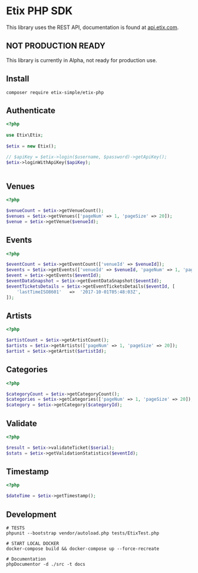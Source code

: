 # Etix PHP SDK
This library uses the REST API, documentation is found at [api.etix.com](https://api.etix.com/docs/).

## NOT PRODUCTION READY
This library is currently in Alpha, not ready for production use.

## Install

    composer require etix-simple/etix-php

## Authenticate

````php
<?php
    
use Etix\Etix;
    
$etix = new Etix();

// $apiKey = $etix->login($username, $password)->getApiKey();
$etix->loginWithApiKey($apiKey);
    
````

## Venues

````php
<?php

$venueCount = $etix->getVenueCount();
$venues = $etix->getVenues(['pageNum' => 1, 'pageSize' => 20]);
$venue = $etix->getVenue($venueId);
````

## Events

````php
<?php

$eventCount = $etix->getEventCount(['venueId' => $venueId]);
$events = $etix->getEvents(['venueId' => $venueId, 'pageNum' => 1, 'pageSize' => 20]);
$event = $etix->getEvents($eventId);
$eventDataSnapshot = $etix->getEventDataSnapshot($eventId);
$eventTicketsDetails = $etix->getEventTicketsDetails($eventId, [
    'lastTimeISO8601'   =>  '2017-10-01T05:48:03Z',
]);

````

## Artists

````php
<?php

$artistCount = $etix->getArtistCount();
$artists = $etix->getArtists(['pageNum' => 1, 'pageSize' => 20]);
$artist = $etix->getArtist($artistId);
````

## Categories

````php
<?php

$categoryCount = $etix->getCategoryCount();
$categories = $etix->getCategories(['pageNum' => 1, 'pageSize' => 20]);
$category = $etix->getCategory($categoryId);
````

## Validate

````php
<?php

$result = $etix->validateTicket($serial);
$stats = $etix->getValidationStatistics($eventId);

````

## Timestamp

````php
<?php

$dateTime = $etix->getTimestamp();

````

## Development

    # TESTS
    phpunit --bootstrap vendor/autoload.php tests/EtixTest.php

    # START LOCAL DOCKER
    docker-compose build && docker-compose up --force-recreate

    # Documentation
    phpDocumentor -d ./src -t docs
